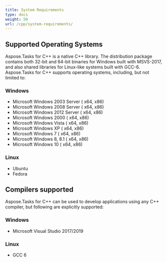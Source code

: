 ```yaml
---
title: System Requirements
type: docs
weight: 50
url: /cpp/system-requirements/
---
```


## **Supported Operating Systems**
Aspose.Tasks for C++ is a native C++ library. The distribution package contains both 32-bit and 64-bit binaries for Windows built with MSVS-2017, and also shared libraries for Linux-like systems built with  GCC-6. Aspose.Tasks for C++ supports operating systems, including, but not limited to:
### **Windows**
- Microsoft Windows 2003 Server ( x64, x86)
- Microsoft Windows 2008 Server ( x64, x86)
- Microsoft Windows 2012 Server ( x64, x86)
- Microsoft Windows 2000 ( x64, x86)
- Microsoft Windows Vista ( x64, x86)
- Microsoft Windows XP ( x64, x86)
- Microsoft Windows 7 ( x64, x86)
- Microsoft Windows 8, 8.1 ( x64, x86)
- Microsoft Windows 10 ( x64, x86)
### **Linux**
- Ubuntu
- Fedora

## **Compilers supported**
Aspose.Tasks for C++ can be used to develop applications using any C++ compiler, but following are explicitly supported:
### **Windows**
- Microsoft Visual Studio 2017/2019
### **Linux**
- GCC 6
